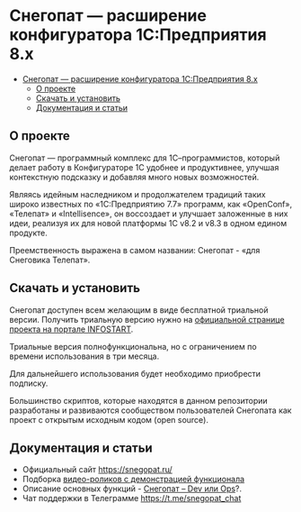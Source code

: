 # Снегопат — расширение конфигуратора 1С:Предприятия 8.х

- [Снегопат — расширение конфигуратора 1С:Предприятия 8.х](#снегопат--расширение-конфигуратора-1спредприятия-8х)
  - [О проекте](#о-проекте)
  - [Скачать и установить](#скачать-и-установить)
  - [Документация и статьи](#документация-и-статьи)

## О проекте

Снегопат — программный комплекс для 1С–программистов, который делает работу в Конфигураторе 1С удобнее и продуктивнее, улучшая контекстную подсказку и добавляя много новых возможностей.

Являясь идейным наследником и продолжателем традиций таких широко известных по «1С:Предприятию 7.7» программ, как «OpenConf», «Телепат» и «Intellisence», он воссоздает и улучшает заложенные в них идеи, реализуя их для новой платформы 1С v8.2 и v8.3 в одном едином продукте.

Преемственность выражена в самом названии: Снегопат - «для Снеговика Телепат».

## Скачать и установить

Снегопат доступен всем желающим в виде бесплатной триальной версии. Получить триальную версию нужно на [официальной странице проекта на портале INFOSTART](https://infostart.ru/public/102065/).

Триальные версия полнофункциональна, но с ограничением по времени использования в три месяца.

Для дальнейшего использования будет необходимо приобрести подписку.

Большинство скриптов, которые находятся в данном репозитории разработаны и развиваются сообществом пользователей Снегопата как проект с открытым исходным кодом (open source).

## Документация и статьи

* Официальный сайт https://snegopat.ru/
* Подборка [видео-роликов с демонстрацией функционала](https://snegopat.ru/video/)
* Описание основных функций - [Снегопат – Dev или Ops](https://infostart.ru/1c/articles/1279858/)?.
* Чат поддержки в Телеграмме https://t.me/snegopat_chat
